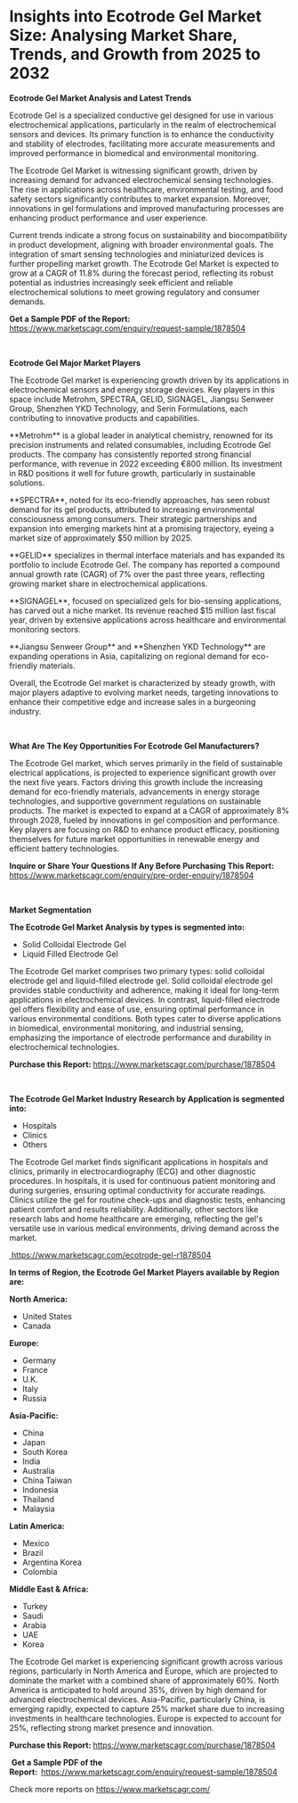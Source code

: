 <p><h1>Insights into Ecotrode Gel Market Size: Analysing Market Share, Trends, and Growth from 2025 to 2032</h1></p><p><strong>Ecotrode Gel Market Analysis and Latest Trends</strong></p>
<p><p>Ecotrode Gel is a specialized conductive gel designed for use in various electrochemical applications, particularly in the realm of electrochemical sensors and devices. Its primary function is to enhance the conductivity and stability of electrodes, facilitating more accurate measurements and improved performance in biomedical and environmental monitoring. </p><p>The Ecotrode Gel Market is witnessing significant growth, driven by increasing demand for advanced electrochemical sensing technologies. The rise in applications across healthcare, environmental testing, and food safety sectors significantly contributes to market expansion. Moreover, innovations in gel formulations and improved manufacturing processes are enhancing product performance and user experience.</p><p>Current trends indicate a strong focus on sustainability and biocompatibility in product development, aligning with broader environmental goals. The integration of smart sensing technologies and miniaturized devices is further propelling market growth. The Ecotrode Gel Market is expected to grow at a CAGR of 11.8% during the forecast period, reflecting its robust potential as industries increasingly seek efficient and reliable electrochemical solutions to meet growing regulatory and consumer demands.</p></p>
<p><strong>Get a Sample PDF of the Report:&nbsp;</strong> <a href="https://www.marketscagr.com/enquiry/request-sample/1878504?utm_campaign=2882&utm_medium=2&utm_source=Github&utm_content=ia&utm_term=05032025&utm_id=ecotrode-gel">https://www.marketscagr.com/enquiry/request-sample/1878504</a></p>
<p>&nbsp;</p>
<p><strong>Ecotrode Gel Major Market Players</strong></p>
<p><p>The Ecotrode Gel market is experiencing growth driven by its applications in electrochemical sensors and energy storage devices. Key players in this space include Metrohm, SPECTRA, GELID, SIGNAGEL, Jiangsu Senweer Group, Shenzhen YKD Technology, and Serin Formulations, each contributing to innovative products and capabilities.</p><p>**Metrohm** is a global leader in analytical chemistry, renowned for its precision instruments and related consumables, including Ecotrode Gel products. The company has consistently reported strong financial performance, with revenue in 2022 exceeding €800 million. Its investment in R&D positions it well for future growth, particularly in sustainable solutions.</p><p>**SPECTRA**, noted for its eco-friendly approaches, has seen robust demand for its gel products, attributed to increasing environmental consciousness among consumers. Their strategic partnerships and expansion into emerging markets hint at a promising trajectory, eyeing a market size of approximately $50 million by 2025.</p><p>**GELID** specializes in thermal interface materials and has expanded its portfolio to include Ecotrode Gel. The company has reported a compound annual growth rate (CAGR) of 7% over the past three years, reflecting growing market share in electrochemical applications.</p><p>**SIGNAGEL**, focused on specialized gels for bio-sensing applications, has carved out a niche market. Its revenue reached $15 million last fiscal year, driven by extensive applications across healthcare and environmental monitoring sectors.</p><p>**Jiangsu Senweer Group** and **Shenzhen YKD Technology** are expanding operations in Asia, capitalizing on regional demand for eco-friendly materials. </p><p>Overall, the Ecotrode Gel market is characterized by steady growth, with major players adaptive to evolving market needs, targeting innovations to enhance their competitive edge and increase sales in a burgeoning industry.</p></p>
<p>&nbsp;</p>
<p><strong>What Are The Key Opportunities For Ecotrode Gel Manufacturers?</strong></p>
<p><p>The Ecotrode Gel market, which serves primarily in the field of sustainable electrical applications, is projected to experience significant growth over the next five years. Factors driving this growth include the increasing demand for eco-friendly materials, advancements in energy storage technologies, and supportive government regulations on sustainable products. The market is expected to expand at a CAGR of approximately 8% through 2028, fueled by innovations in gel composition and performance. Key players are focusing on R&D to enhance product efficacy, positioning themselves for future market opportunities in renewable energy and efficient battery technologies.</p></p>
<p><strong>Inquire or Share Your Questions If Any Before Purchasing This Report:</strong> <a href="https://www.marketscagr.com/enquiry/pre-order-enquiry/1878504?utm_campaign=2882&utm_medium=2&utm_source=Github&utm_content=ia&utm_term=05032025&utm_id=ecotrode-gel">https://www.marketscagr.com/enquiry/pre-order-enquiry/1878504</a></p>
<p>&nbsp;</p>
<p><strong>Market Segmentation</strong></p>
<p><strong>The Ecotrode Gel Market Analysis by types is segmented into:</strong></p>
<p><ul><li>Solid Colloidal Electrode Gel</li><li>Liquid Filled Electrode Gel</li></ul></p>
<p><p>The Ecotrode Gel market comprises two primary types: solid colloidal electrode gel and liquid-filled electrode gel. Solid colloidal electrode gel provides stable conductivity and adherence, making it ideal for long-term applications in electrochemical devices. In contrast, liquid-filled electrode gel offers flexibility and ease of use, ensuring optimal performance in various environmental conditions. Both types cater to diverse applications in biomedical, environmental monitoring, and industrial sensing, emphasizing the importance of electrode performance and durability in electrochemical technologies.</p></p>
<p><strong>Purchase this Report:&nbsp;</strong><a href="https://www.marketscagr.com/purchase/1878504?utm_campaign=2882&utm_medium=2&utm_source=Github&utm_content=ia&utm_term=05032025&utm_id=ecotrode-gel">https://www.marketscagr.com/purchase/1878504</a></p>
<p>&nbsp;</p>
<p><strong>The Ecotrode Gel Market Industry Research by Application is segmented into:</strong></p>
<p><ul><li>Hospitals</li><li>Clinics</li><li>Others</li></ul></p>
<p><p>The Ecotrode Gel market finds significant applications in hospitals and clinics, primarily in electrocardiography (ECG) and other diagnostic procedures. In hospitals, it is used for continuous patient monitoring and during surgeries, ensuring optimal conductivity for accurate readings. Clinics utilize the gel for routine check-ups and diagnostic tests, enhancing patient comfort and results reliability. Additionally, other sectors like research labs and home healthcare are emerging, reflecting the gel's versatile use in various medical environments, driving demand across the market.</p></p>
<p><a href="https://www.marketscagr.com/ecotrode-gel-r1878504?utm_campaign=2882&utm_medium=2&utm_source=Github&utm_content=ia&utm_term=05032025&utm_id=ecotrode-gel">&nbsp;https://www.marketscagr.com/ecotrode-gel-r1878504</a></p>
<p><strong>In terms of Region, the Ecotrode Gel Market Players available by Region are:</strong></p>
<p>
    <p> <strong> North America: </strong>
        <ul>
            <li>United States</li>
            <li>Canada</li>
        </ul>
        </p> 
    <p> <strong> Europe: </strong>
        <ul>
            <li>Germany</li>
            <li>France</li>
            <li>U.K.</li>
            <li>Italy</li>
            <li>Russia</li>
        </ul>
        </p> 
    <p> <strong> Asia-Pacific: </strong>
        <ul>
            <li>China</li>
            <li>Japan</li>
            <li>South Korea</li>
            <li>India</li>
            <li>Australia</li>
            <li>China Taiwan</li>
            <li>Indonesia</li>
            <li>Thailand</li>
            <li>Malaysia</li>
        </ul>
        </p> 
    <p> <strong> Latin America: </strong>
        <ul>
            <li>Mexico</li>
            <li>Brazil</li>
            <li>Argentina Korea</li>
            <li>Colombia</li>
        </ul>
        </p> 
    <p> <strong> Middle East & Africa: </strong>
        <ul>
            <li>Turkey</li>
            <li>Saudi</li>
            <li>Arabia</li>
            <li>UAE</li>
            <li>Korea</li>
        </ul>
    </p>
    </p>
<p><p>The Ecotrode Gel market is experiencing significant growth across various regions, particularly in North America and Europe, which are projected to dominate the market with a combined share of approximately 60%. North America is anticipated to hold around 35%, driven by high demand for advanced electrochemical devices. Asia-Pacific, particularly China, is emerging rapidly, expected to capture 25% market share due to increasing investments in healthcare technologies. Europe is expected to account for 25%, reflecting strong market presence and innovation.</p></p>
<p><strong>Purchase this Report: </strong><a href="https://www.marketscagr.com/purchase/1878504?utm_campaign=2882&utm_medium=2&utm_source=Github&utm_content=ia&utm_term=05032025&utm_id=ecotrode-gel">https://www.marketscagr.com/purchase/1878504</a></p>
<p>&nbsp;<strong>Get a Sample PDF of the Report:&nbsp;&nbsp;</strong><a href="https://www.marketscagr.com/enquiry/request-sample/1878504?utm_campaign=2882&utm_medium=2&utm_source=Github&utm_content=ia&utm_term=05032025&utm_id=ecotrode-gel">https://www.marketscagr.com/enquiry/request-sample/1878504</a></p>
<p><strong></strong></p>
<p>Check more reports on <a href="https://www.marketscagr.com/?utm_campaign=2882&utm_medium=2&utm_source=Github&utm_content=ia&utm_term=05032025&utm_id=ecotrode-gel">https://www.marketscagr.com/</a></p>